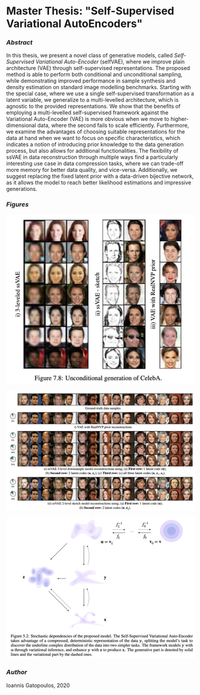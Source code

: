 # Master Thesis: "Self-Supervised Variational AutoEncoders"

### _Abstract_

In this thesis, we present a novel class of generative models, called _Self-Supervised Variational Auto-Encoder_ (selfVAE), where we improve plain architecture (VAE) through self-supervised representations. The proposed method is able to perform both conditional and unconditional sampling, while demonstrating improved performance in sample synthesis and density estimation on standard image modelling benchmarks. Starting with the special case, where we use a single self-supervised transformation as a latent variable, we generalize to a multi-levelled architecture, which is agnostic to the provided representations. We show that the benefits of employing a multi-levelled self-supervised framework against the Variational Auto-Encoder (VAE) is more obvious when we move to higher-dimensional data, where the second fails to scale efficiently. Furthermore, we examine the advantages of choosing suitable representations for the data at hand when we want to focus on specific characteristics, which indicates a notion of introducing prior knowledge to the data generation process, but also allows for additional functionalities. The flexibility of ssVAE in data reconstruction through multiple ways find a particularly interesting use case in data compression tasks, where we can trade-off more memory for better data quality, and vice-versa. Additionally, we suggest replacing the fixed latent prior with a data-driven bijective network, as it allows the model to reach better likelihood estimations and impressive generations.

### _Figures_

<p align="center">
  <img src="images/generations.png" width="900"/>
</p>


<p align="center">
  <img src="images/compressions.png" width="900"/>
</p>

<p align="center">
  <img src="images/model.png" width="900"/>
</p>


### _Author_
Ioannis Gatopoulos, 2020

